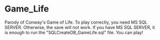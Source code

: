 # Game_Life
Parody of Conway's Game of Life.
To play correctly, you need MS SQL SERVER. Otherwise, the save will not work. If you have MS SQL SERVER, it is enough to run the "SQLCreateDB_GameLife.sql" file. You can play!

